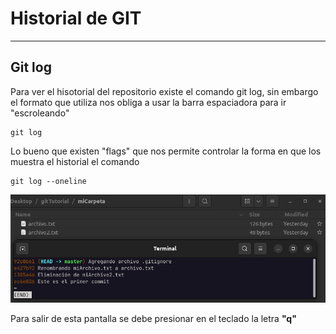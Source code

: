 # Historial de GIT

---

## Git log

Para ver el hisotorial del repositorio existe el comando git log, sin embargo el formato que utiliza nos obliga a usar la barra espaciadora para ir "escroleando"

    git log

Lo bueno que existen "flags" que nos permite controlar la forma en que los muestra el historial el comando

    git log --oneline

![gitExampleGitLog](../assets/img/gitExampleGitLog.png)

Para salir de esta pantalla se debe presionar en el teclado la letra **"q"**